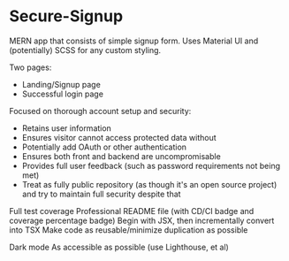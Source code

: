 # Secure-Signup

MERN app that consists of simple signup form. Uses Material UI and (potentially) SCSS for any custom styling.

Two pages:

- Landing/Signup page
- Successful login page

Focused on thorough account setup and security:

- Retains user information
- Ensures visitor cannot access protected data without
- Potentially add OAuth or other authentication
- Ensures both front and backend are uncompromisable
- Provides full user feedback (such as password requirements not being met)
- Treat as fully public repository (as though it's an open source project) and try to maintain full security despite that

Full test coverage
Professional README file (with CD/CI badge and coverage percentage badge)
Begin with JSX, then incrementally convert into TSX
Make code as reusable/minimize duplication as possible

Dark mode
As accessible as possible (use Lighthouse, et al)
